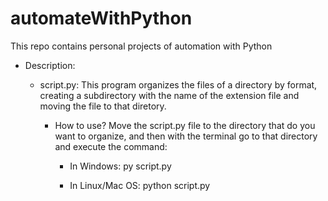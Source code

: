 # automateWithPython
This repo contains personal projects of automation with Python

* Description:
  
  - script.py: This program organizes the files of a directory by format, creating a subdirectory with the name of the extension file and moving the file to that diretory.

    * How to use?
    Move the script.py file to the directory that do you want to organize, and then with the terminal go to that directory and execute the command:

      - In Windows:
        py script.py

      - In Linux/Mac OS:
        python script.py
